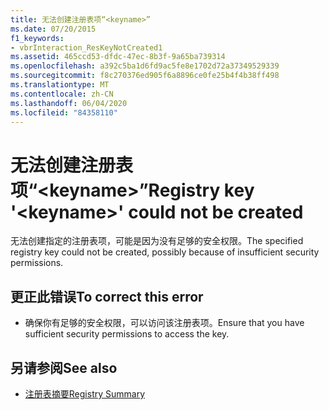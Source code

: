 ```yaml
---
title: 无法创建注册表项“<keyname>”
ms.date: 07/20/2015
f1_keywords:
- vbrInteraction_ResKeyNotCreated1
ms.assetid: 465ccd53-dfdc-47ec-8b3f-9a65ba739314
ms.openlocfilehash: a392c5ba1d6fd9ac5fe8e1702d72a37349529339
ms.sourcegitcommit: f8c270376ed905f6a8896ce0fe25b4f4b38ff498
ms.translationtype: MT
ms.contentlocale: zh-CN
ms.lasthandoff: 06/04/2020
ms.locfileid: "84358110"
---
```

# <a name="registry-key-keyname-could-not-be-created"></a><span data-ttu-id="fb0dd-102">无法创建注册表项“\<keyname>”</span><span class="sxs-lookup"><span data-stu-id="fb0dd-102">Registry key '\<keyname>' could not be created</span></span>
<span data-ttu-id="fb0dd-103">无法创建指定的注册表项，可能是因为没有足够的安全权限。</span><span class="sxs-lookup"><span data-stu-id="fb0dd-103">The specified registry key could not be created, possibly because of insufficient security permissions.</span></span>  
  
## <a name="to-correct-this-error"></a><span data-ttu-id="fb0dd-104">更正此错误</span><span class="sxs-lookup"><span data-stu-id="fb0dd-104">To correct this error</span></span>  
  
- <span data-ttu-id="fb0dd-105">确保你有足够的安全权限，可以访问该注册表项。</span><span class="sxs-lookup"><span data-stu-id="fb0dd-105">Ensure that you have sufficient security permissions to access the key.</span></span>  
  
## <a name="see-also"></a><span data-ttu-id="fb0dd-106">另请参阅</span><span class="sxs-lookup"><span data-stu-id="fb0dd-106">See also</span></span>

- [<span data-ttu-id="fb0dd-107">注册表摘要</span><span class="sxs-lookup"><span data-stu-id="fb0dd-107">Registry Summary</span></span>](../language-reference/keywords/registry-summary.md)
